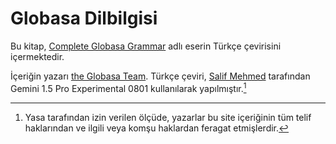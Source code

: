 # Globasa Dilbilgisi

Bu kitap, [Complete Globasa Grammar](/gramati-fe-globasa/eng/) adlı eserin Türkçe çevirisini içermektedir.

İçeriğin yazarı [the Globasa Team](https://globasa.net/). Türkçe çeviri, [Salif Mehmed](https://salif.eu) tarafından Gemini 1.5 Pro Experimental 0801 kullanılarak yapılmıştır.[^1]

[^1]: Yasa tarafından izin verilen ölçüde, yazarlar bu site içeriğinin tüm telif haklarından ve ilgili veya komşu haklardan feragat etmişlerdir.
